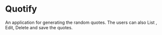 # Quotify

An application for generating the random quotes.  The users can also List , Edit, Delete and save the quotes.
